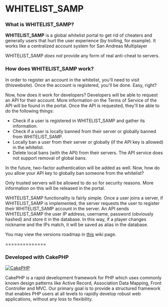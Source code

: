 WHITELIST_SAMP
==============

### What is WHITELIST_SAMP?
**WHITELIST_SAMP** is a global whitelist portal to get rid of cheaters and generally users that hurt the user experience (by trolling, for example). It works like a centralized account system for San Andreas Multiplayer

WHITELIST_SAMP _does not_ provide any form of real anti-cheat to servers.

### How does WHITELIST_SAMP work?
In order to register an account in the whitelist, you'll need to visit (thiswebsite). Once the account is registered, you'll be done. Easy, right?

Now, how does it work for developers? Developers will be able to request an API for their account. More information on the Terms of Service of the API will be found in the portal. Once the API is requested, they'll be able to do the following things:

* Check if a user is registered in WHITELIST_SAMP and gather its information.
* Check if a user is locally banned from their server or globally banned from WHITELIST_SAMP.
* Locally ban a user from their server or globally (if the API key is allowed) in the whitelist.
* Delete local bans (with the API) from their servers. The API service does not support removal of global bans.

In the future, two-factor authentication will be added as well.
Now, how do you allow your API key to globally ban someone from the whitelist?

Only trusted servers will be allowed to do so for security reasons.
More information on this will be released in the portal.

WHITELIST_SAMP functionality is fairly simple. Once a user joins a server, if WHITELIST_SAMP is implemented, the server requests the user to register their WHITELIST_SAMP account in the server. An API sends WHITELIST_SAMP the user IP address, username, password (obviously hashed) and store it in the database. In this way, if a player changes nickname and the IPs match, it will be saved as alias in the database.

You may view the versions roadmap in [this](https://github.com/GiampaoloFalqui/WHITELIST_SAMP/wiki/Versions-Roadmap) wiki page.

==============
### Developed with CakePHP
[![CakePHP](http://cakephp.org/img/cake-logo.png)](http://www.cakephp.org)

CakePHP is a rapid development framework for PHP which uses commonly known design patterns like Active Record, Association Data Mapping, Front Controller and MVC.
Our primary goal is to provide a structured framework that enables PHP users at all levels to rapidly develop robust web applications, without any loss to flexibility.
